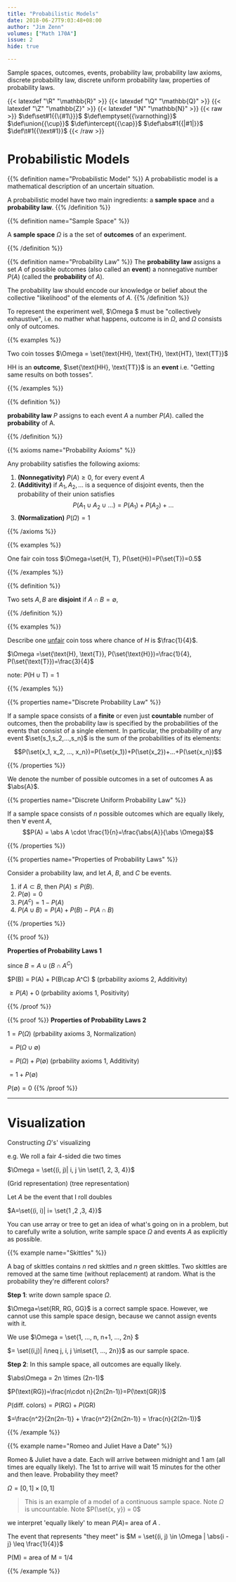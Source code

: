 ```yaml
---
title: "Probabilistic Models"
date: 2018-06-27T9:03:48+08:00
author: "Jim Zenn"
volumes: ["Math 170A"]
issue: 2
hide: true

---
```


Sample spaces, outcomes, events, probability law, probability law axioms, discrete probability law, discrete uniform probability law, properties of probability laws.

<!--more-->

<div class="latex-macros">
  {{< latexdef "\R" "\mathbb{R}" >}}
  {{< latexdef "\Q" "\mathbb{Q}" >}}
  {{< latexdef "\Z" "\mathbb{Z}" >}}
  {{< latexdef "\N" "\mathbb{N}" >}}
  {{< raw >}}
    $\def\set#1{{\{#1\}}}$
    $\def\emptyset{{\varnothing}}$
    $\def\union{{\cup}}$  
    $\def\intercept{{\cap}}$  
    $\def\abs#1{{|#1|}}$  
    $\def\t#1{{\text#1}}$  
  {{< /raw >}}
</div>

# Probabilistic Models

{{% definition name="Probabilistic Model" %}} 
A probabilistic model is a mathematical description of an uncertain situation.

A probabilistic model have two main ingredients: a **sample space** and a **probability law**.
{{% /definition %}}

{{% definition name="Sample Space" %}}

A **sample space** $\Omega$ is a the set of **outcomes** of an experiment.

{{% /definition %}}

{{% definition name="Probability Law" %}} 
The **probability law** assigns a set $A$ of possible outcomes (also called an **event**) a nonnegative number $P(A)$ (called the **probability** of $A$).

The probability law should encode our knowledge or belief about the collective "likelihood" of the elements of $A$.
{{% /definition %}}

To represent the experiment well, $\Omega $ must be "collectively exhaustive", i.e. no mather what happens, outcome is in $\Omega$, and $\Omega$ consists only of outcomes.

{{% examples %}}

Two coin tosses $\Omega = \set{\text{HH}, \text{TH}, \text{HT}, \text{TT}}$

$\text{HH}$ is an **outcome**, $\set{\text{HH}, \text{TT}}$ is an **event** i.e. "Getting same results on both tosses".


{{% /examples %}}

{{% definition %}}

**probability law** $P$ assigns to each event $A$ a number $P(A)$. called the **probability** of A.

{{% /definition %}}


{{% axioms name="Probability Axioms" %}}

Any probability satisfies the following axioms:

1. **(Nonnegativity)** $P(A)\geq 0$, for every event $A$
2. **(Additivity)** if $A_1,A_2,...$ is a sequence of disjoint events, then the probability of their union satisfies $$P(A_1\cup A_2 \cup ...)=P(A_1) + P(A_2)+...$$
3. **(Normalization)** $P(\Omega)=1$

{{% /axioms %}}

{{% examples %}}

One fair coin toss $\Omega=\set{H, T}, P(\set{H})=P(\set{T})=0.5$	

{{% /examples %}}

{{% definition %}}

Two sets $A,B$ are **disjoint** if $A\cap B=\emptyset$,

{{% /definition %}}

{{% examples %}}

Describe one <u>unfair</u> coin toss where chance of $H$ is $\frac{1}{4}$.

$\Omega =\set{\text{H}, \text{T}}, P(\set{\text{H}})=\frac{1}{4}, P(\set{\text{T}})=\frac{3}{4}$

note: $P(\text{H}\cup\text{T}) = 1$

{{% /examples %}}

{{% properties name="Discrete Probability Law" %}}

If a sample space consists of a **finite** or even just **countable** number of outcomes, then the probability law is specified by the probabilities of the events that consist of a single element. In particular, the probability of any event $\set{s_1,s_2,...,s_n}$ is the sum of the probabilities of its elements:

$$P(\set{x_1, x_2, ..., x_n})=P(\set{x_1})+P(\set{x_2})+...+P(\set{x_n})$$

{{% /properties %}}

We denote the number of possible outcomes in a set of outcomes A as $\abs{A}$.

{{% properties name="Discrete Uniform Probability Law" %}}

If a sample space consists of $n$ possible outcomes which are equally likely, then $\forall$ event $A$, $$P(A) = \abs A \cdot \frac{1}{n}=\frac{\abs{A}}{\abs \Omega}$$

{{% /properties %}}

{{% properties name="Properties of Probability Laws" %}}

Consider a probability law, and let $A$, $B$, and $C$ be events.

1. if $A \subset B$, then $P(A) \leq P(B)$.
2. $P(\emptyset)=0$ 
3. $P(A^c) = 1 - P(A)$
4. $P(A\cup B) = P(A) + P(B) - P(A\cap B)$

{{% /properties %}}


{{% proof %}}

**Properties of Probability Laws 1**

since $B=A\cup(B\cap A^C)$

$P(B) = P(A) + P(B\cap A^C) $ (prbability axioms 2, Additivity)

$\geq P(A) + 0$ (prbability axioms 1, Positivity)


{{% /proof %}}

{{% proof %}}
**Properties of Probability Laws 2**

$1 = P(\Omega)$     (prbability axioms 3, Normalization)

$=P(\Omega \cup \emptyset)$

$= P(\Omega) + P(\emptyset)$     (prbability axioms 1, Additivity)

$= 1 + P(\emptyset)$

$P(\emptyset) = 0$
{{% /proof %}}

<hr>

# Visualization

Constructing $\Omega$'s' visualizing

e.g. We roll a fair 4-sided die two times

$\Omega = \set{(i, j)| i, j \in \set{1, 2, 3, 4}}$

(Grid representation) (tree representation)

Let $A$ be the event that I roll doubles

$A=\set{(i, i)| i= \set{1 ,2 ,3, 4}}$



You can use array or tree to get an idea of what's going on in a problem, but  to carefully write a solution, write sample space $\Omega$ and events $A$ as explicitly as possible.


{{% example name="Skittles" %}}

A bag of skittles contains $n$ red skittles and $n$ green skittles. Two skittles are removed at the same time (without replacement) at random. What is the probability they're different colors?

**Step 1**: write down sample space $\Omega$.

$\Omega=\set{RR, RG, GG}$ is a correct sample space. However, we cannot use this sample space design, because we cannot assign events with it.

We use $\Omega = \set{1, ..., n, n+1, ..., 2n} $

$= \set{(i,j)| i\neq j, i, j \in\set{1, ..., 2n}}$ as our sample space. 

**Step 2**: In this sample space, all outcomes are equally likely. 

$\abs\Omega = 2n \times (2n-1)$

$P(\text{RG})=\frac{n\cdot n}{2n(2n-1)}=P(\text{GR})$

$P(\text{diff. colors})=P(\text{RG})+P(\text{GR})$

$=\frac{n^2}{2n(2n-1)} + \frac{n^2}{2n(2n-1)} = \frac{n}{2(2n-1)}$

{{% /example %}}


{{% example name="Romeo and Juliet Have a Date" %}}

Romeo & Juliet have a date. Each will arrive between midnight and 1 am (all times are equally likely). The 1st to arrive will wait 15 minutes for the other and then leave. Probability they meet?

$\Omega = [0, 1] \times [0, 1]$ 

> This is an example of a model of a continuous sample space. Note $\Omega$ is uncountable. Note $P(\set{x, y}) = 0$

we interpret 'equally likely' to mean $P(A) =$ area of $A$ .

The event that represents "they meet" is $M = \set{(i, j) \in \Omega | \abs{i - j} \leq \frac{1}{4}}$

P(M) = area of M = 1/4

{{% /example %}}

